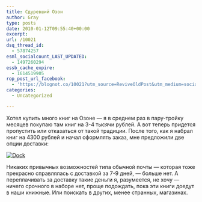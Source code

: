 ```yaml
---
title: Сдуревший Озон
author: Gray
type: posts
date: 2010-01-12T09:55:40+00:00
excerpt:
url: /10021
dsq_thread_id:
  - 57874257
esml_socialcount_LAST_UPDATED:
  - 1497260294
essb_cache_expire:
  - 1614519905
rop_post_url_facebook:
  - 'https://blognot.co/10021?utm_source=ReviveOldPost&utm_medium=social&utm_campaign=ReviveOldPost'
categories:
  - Uncategorized

---
```








Хотел купить много книг на Озоне &#8212; я в среднем раз в пару-тройку месяцев покупаю там книг на 3-4 тысячи рублей. А вот теперь придется пропустить или отказаться от такой традиции. После того, как я набрал книг на 4300 рублей и начал оформлять заказ, мне предложили две опции доставки:

<div class="thumbnail">
  <a href="http://skitch.com/gray/nxbh4/dock"><img src="https://i2.wp.com/img.skitch.com/20100112-nare982xt4dbx4psa4dm8i52g2.preview.jpg?w=740" alt="Dock" data-recalc-dims="1" /></a>


Никаких привычных возможностей типа обычной почты &#8212; которая тоже прекрасно справлялась с доставкой за 7-9 дней, &#8212; больше нет. А переплачивать за доставку такие деньги я, разумеется, не хочу &#8212; ничего срочного в наборе нет, проще подождать, пока эти книги доедут в наши книжные. Или поискать в других, менее странных, магазинах.